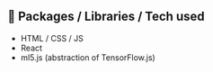 
## 💫 Packages / Libraries  / Tech used

* HTML / CSS / JS 
* React
* ml5.js (abstraction of TensorFlow.js)
